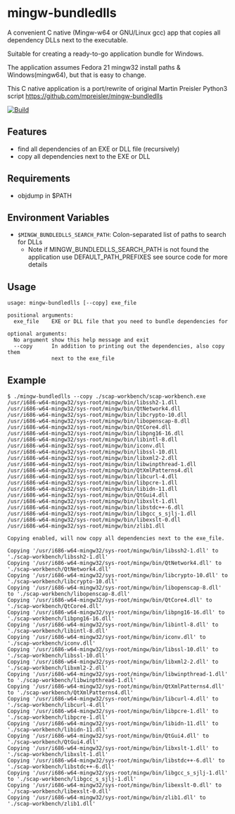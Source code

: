 # mingw-bundledlls

A convenient C native (Mingw-w64 or GNU/Linux gcc) app that copies all dependency DLLs next to the executable.

Suitable for creating a ready-to-go application bundle for Windows.

The application assumes Fedora 21 mingw32 install paths & Windows(mingw64), but that is easy to change.

This C native application is a port/rewrite of original Martin Preisler Python3 script https://github.com/mpreisler/mingw-bundledlls

[![Build](https://github.com/bvernoux/mingw-bundledlls/actions/workflows/Build.yml/badge.svg)](https://github.com/bvernoux/mingw-bundledlls/actions/workflows/Build.yml)

## Features
  - find all dependencies of an EXE or DLL file (recursively)
  - copy all dependencies next to the EXE or DLL

## Requirements
  - objdump in $PATH

## Environment Variables
  - `$MINGW_BUNDLEDLLS_SEARCH_PATH`: Colon-separated list of paths to search for DLLs
     - Note if MINGW_BUNDLEDLLS_SEARCH_PATH is not found the application use DEFAULT_PATH_PREFIXES see source code for more details

## Usage

```
usage: mingw-bundledlls [--copy] exe_file

positional arguments:
  exe_file    EXE or DLL file that you need to bundle dependencies for

optional arguments:
  No argument show this help message and exit
  --copy      In addition to printing out the dependencies, also copy them
              next to the exe_file
```

## Example
```
$ ./mingw-bundledlls --copy ./scap-workbench/scap-workbench.exe 
/usr/i686-w64-mingw32/sys-root/mingw/bin/libssh2-1.dll
/usr/i686-w64-mingw32/sys-root/mingw/bin/QtNetwork4.dll
/usr/i686-w64-mingw32/sys-root/mingw/bin/libcrypto-10.dll
/usr/i686-w64-mingw32/sys-root/mingw/bin/libopenscap-8.dll
/usr/i686-w64-mingw32/sys-root/mingw/bin/QtCore4.dll
/usr/i686-w64-mingw32/sys-root/mingw/bin/libpng16-16.dll
/usr/i686-w64-mingw32/sys-root/mingw/bin/libintl-8.dll
/usr/i686-w64-mingw32/sys-root/mingw/bin/iconv.dll
/usr/i686-w64-mingw32/sys-root/mingw/bin/libssl-10.dll
/usr/i686-w64-mingw32/sys-root/mingw/bin/libxml2-2.dll
/usr/i686-w64-mingw32/sys-root/mingw/bin/libwinpthread-1.dll
/usr/i686-w64-mingw32/sys-root/mingw/bin/QtXmlPatterns4.dll
/usr/i686-w64-mingw32/sys-root/mingw/bin/libcurl-4.dll
/usr/i686-w64-mingw32/sys-root/mingw/bin/libpcre-1.dll
/usr/i686-w64-mingw32/sys-root/mingw/bin/libidn-11.dll
/usr/i686-w64-mingw32/sys-root/mingw/bin/QtGui4.dll
/usr/i686-w64-mingw32/sys-root/mingw/bin/libxslt-1.dll
/usr/i686-w64-mingw32/sys-root/mingw/bin/libstdc++-6.dll
/usr/i686-w64-mingw32/sys-root/mingw/bin/libgcc_s_sjlj-1.dll
/usr/i686-w64-mingw32/sys-root/mingw/bin/libexslt-0.dll
/usr/i686-w64-mingw32/sys-root/mingw/bin/zlib1.dll

Copying enabled, will now copy all dependencies next to the exe_file.

Copying '/usr/i686-w64-mingw32/sys-root/mingw/bin/libssh2-1.dll' to './scap-workbench/libssh2-1.dll'
Copying '/usr/i686-w64-mingw32/sys-root/mingw/bin/QtNetwork4.dll' to './scap-workbench/QtNetwork4.dll'
Copying '/usr/i686-w64-mingw32/sys-root/mingw/bin/libcrypto-10.dll' to './scap-workbench/libcrypto-10.dll'
Copying '/usr/i686-w64-mingw32/sys-root/mingw/bin/libopenscap-8.dll' to './scap-workbench/libopenscap-8.dll'
Copying '/usr/i686-w64-mingw32/sys-root/mingw/bin/QtCore4.dll' to './scap-workbench/QtCore4.dll'
Copying '/usr/i686-w64-mingw32/sys-root/mingw/bin/libpng16-16.dll' to './scap-workbench/libpng16-16.dll'
Copying '/usr/i686-w64-mingw32/sys-root/mingw/bin/libintl-8.dll' to './scap-workbench/libintl-8.dll'
Copying '/usr/i686-w64-mingw32/sys-root/mingw/bin/iconv.dll' to './scap-workbench/iconv.dll'
Copying '/usr/i686-w64-mingw32/sys-root/mingw/bin/libssl-10.dll' to './scap-workbench/libssl-10.dll'
Copying '/usr/i686-w64-mingw32/sys-root/mingw/bin/libxml2-2.dll' to './scap-workbench/libxml2-2.dll'
Copying '/usr/i686-w64-mingw32/sys-root/mingw/bin/libwinpthread-1.dll' to './scap-workbench/libwinpthread-1.dll'
Copying '/usr/i686-w64-mingw32/sys-root/mingw/bin/QtXmlPatterns4.dll' to './scap-workbench/QtXmlPatterns4.dll'
Copying '/usr/i686-w64-mingw32/sys-root/mingw/bin/libcurl-4.dll' to './scap-workbench/libcurl-4.dll'
Copying '/usr/i686-w64-mingw32/sys-root/mingw/bin/libpcre-1.dll' to './scap-workbench/libpcre-1.dll'
Copying '/usr/i686-w64-mingw32/sys-root/mingw/bin/libidn-11.dll' to './scap-workbench/libidn-11.dll'
Copying '/usr/i686-w64-mingw32/sys-root/mingw/bin/QtGui4.dll' to './scap-workbench/QtGui4.dll'
Copying '/usr/i686-w64-mingw32/sys-root/mingw/bin/libxslt-1.dll' to './scap-workbench/libxslt-1.dll'
Copying '/usr/i686-w64-mingw32/sys-root/mingw/bin/libstdc++-6.dll' to './scap-workbench/libstdc++-6.dll'
Copying '/usr/i686-w64-mingw32/sys-root/mingw/bin/libgcc_s_sjlj-1.dll' to './scap-workbench/libgcc_s_sjlj-1.dll'
Copying '/usr/i686-w64-mingw32/sys-root/mingw/bin/libexslt-0.dll' to './scap-workbench/libexslt-0.dll'
Copying '/usr/i686-w64-mingw32/sys-root/mingw/bin/zlib1.dll' to './scap-workbench/zlib1.dll'
```
